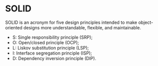 # SOLID

SOLID is an acronym for five design principles intended to make object-oriented designs more understandable, flexible, and maintainable. 

- S: Single responsibility principle (SRP);
- O: Open/closed principle (OCP);
- L: Liskov substitution principle (LSP);
- I: Interface segregation principle (ISP);
- D: Dependency inversion principle (DIP).
